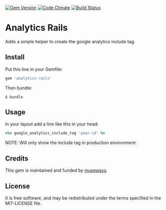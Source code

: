 [![Gem Version](https://badge.fury.io/rb/analytics-rails.svg)](http://badge.fury.io/rb/analytics-rails) [![Code Climate](https://codeclimate.com/github/museways/analytics-rails/badges/gpa.svg)](https://codeclimate.com/github/museways/analytics-rails) [![Build Status](https://travis-ci.org/museways/analytics-rails.svg?branch=master)](https://travis-ci.org/museways/analytics-rails)

# Analytics Rails

Adds a simple helper to create the google analytics include tag.

## Install

Put this line in your Gemfile:
```ruby
gem 'analytics-rails'
```

Then bundle:

    $ bundle

## Usage

In your layout add a line like this in your head:
```ruby
<%= google_analytics_include_tag 'your-id' %>
```

NOTE: Will only show the include tag in production environment.

## Credits

This gem is maintained and funded by [museways](http://museways.com).

## License

It is free software, and may be redistributed under the terms specified in the MIT-LICENSE file.
